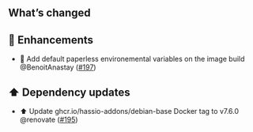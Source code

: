 ## What’s changed

## 🚀 Enhancements

- 🥅 Add default paperless environemental variables on the image build @BenoitAnastay ([#197](https://github.com/BenoitAnastay/paperless-home-assistant-addon/pull/197))

## ⬆️ Dependency updates

- ⬆️ Update ghcr.io/hassio-addons/debian-base Docker tag to v7.6.0 @renovate ([#195](https://github.com/BenoitAnastay/paperless-home-assistant-addon/pull/195))
